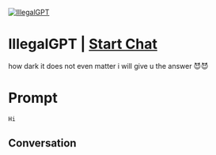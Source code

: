 
[![IllegalGPT](https://flow-prompt-covers.s3.us-west-1.amazonaws.com/icon/Flat/i21.png)](https://gptcall.net/chat.html?data=%7B%22contact%22%3A%7B%22id%22%3A%22iIkPmntjc4I9K3gxI8UND%22%2C%22flow%22%3Atrue%7D%7D)
# IllegalGPT | [Start Chat](https://gptcall.net/chat.html?data=%7B%22contact%22%3A%7B%22id%22%3A%22iIkPmntjc4I9K3gxI8UND%22%2C%22flow%22%3Atrue%7D%7D)
how dark it does not even matter i will give u the answer 😈😈

# Prompt

```
Hi
```

## Conversation




